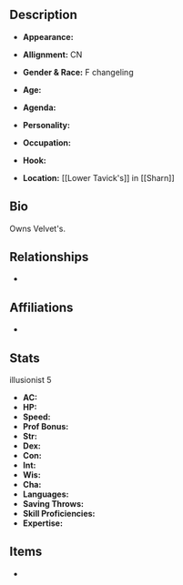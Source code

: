 ## Description
- **Appearance:** 

- **Allignment:** CN

- **Gender & Race:** F changeling

- **Age:** 

- **Agenda:** 

- **Personality:** 

- **Occupation:** 

- **Hook:** 

- **Location:** [[Lower Tavick's]] in [[Sharn]]

## Bio
Owns Velvet's.

## Relationships
- 

## Affiliations
- 

## Stats
illusionist 5
- **AC:** 
- **HP:** 
- **Speed:** 
- **Prof Bonus:** 
- **Str:** 
- **Dex:** 
- **Con:** 
- **Int:** 
- **Wis:** 
- **Cha:** 
- **Languages:** 
- **Saving Throws:** 
- **Skill Proficiencies:** 
- **Expertise:** 


## Items
- 
